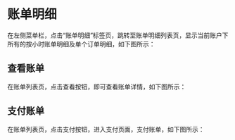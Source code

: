 # 账单明细

在左侧菜单栏，点击“账单明细”标签页，跳转至账单明细列表页，显示当前账户下所有的按小时账单明细及单个订单明细，如下图所示：

<NsImg src="/cost/billDetails/1.jpg" />

## 查看账单

在账单列表页，点击查看按钮，即可查看账单详情，如下图所示：
<NsImg src="/cost/billDetails/2.jpg" />

## 支付账单
在账单列表页，点击支付按钮，进入支付页面，支付账单，如下图所示：
<NsImg src="/cost/billDetails/3.jpg" />
<NsImg src="/cost/billDetails/4.jpg" />
<NsImg src="/cost/billDetails/5.jpg" />